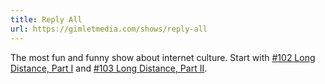 ```yaml
---
title: Reply All
url: https://gimletmedia.com/shows/reply-all
---
```


The most fun and funny show about internet culture. Start with [#102 Long Distance, Part I](https://gimletmedia.com/shows/reply-all/6nh3wk/102-long-distance) and [#103 Long Distance, Part II](https://gimletmedia.com/shows/reply-all/76h5gl/103-long-distance-part-ii).

